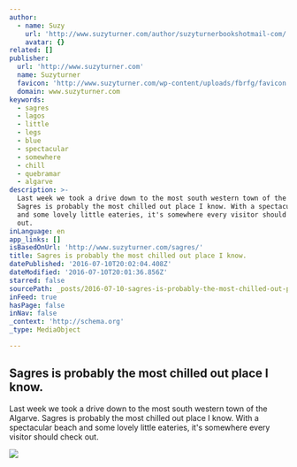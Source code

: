 ```yaml
---
author:
  - name: Suzy
    url: 'http://www.suzyturner.com/author/suzyturnerbookshotmail-com/'
    avatar: {}
related: []
publisher:
  url: 'http://www.suzyturner.com'
  name: Suzyturner
  favicon: 'http://www.suzyturner.com/wp-content/uploads/fbrfg/favicon.ico?v=dLLm4z6030'
  domain: www.suzyturner.com
keywords:
  - sagres
  - lagos
  - little
  - legs
  - blue
  - spectacular
  - somewhere
  - chill
  - quebramar
  - algarve
description: >-
  Last week we took a drive down to the most south western town of the Algarve.
  Sagres is probably the most chilled out place I know. With a spectacular beach
  and some lovely little eateries, it's somewhere every visitor should check
  out.
inLanguage: en
app_links: []
isBasedOnUrl: 'http://www.suzyturner.com/sagres/'
title: Sagres is probably the most chilled out place I know.
datePublished: '2016-07-10T20:02:04.408Z'
dateModified: '2016-07-10T20:01:36.856Z'
starred: false
sourcePath: _posts/2016-07-10-sagres-is-probably-the-most-chilled-out-place-i-know.md
inFeed: true
hasPage: false
inNav: false
_context: 'http://schema.org'
_type: MediaObject

---
```

<article style=""><h1>Sagres is probably the most chilled out place I know.</h1><p>Last week we took a drive down to the most south western town of the Algarve. Sagres is probably the most chilled out place I know. With a spectacular beach and some lovely little eateries, it's somewhere every visitor should check out.</p><img src="http://www.suzyturner.com/wp-content/uploads/2016/06/Blue-outfit-in-Sagres18.jpg" /></article>